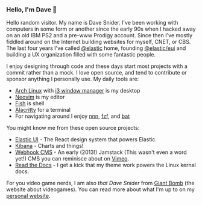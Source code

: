 ### Hello, I'm Dave 👋

Hello random visitor. My name is Dave Snider. I've been working with computers in some form or another since the early 90s when I hacked away on an old IBM PS2 and a pre-www Prodigy account. Since then I've mostly fiddled around on the Internet building websites for myself, CNET, or CBS. The last four years I've called [@elastic][0] home, founding [@elastic/eui][1] and building a UX organization filled with some fantastic people.

I enjoy designing through code and these days start most projects with a commit rather than a mock. I love open source, and tend to contribute or sponsor anything I personally use. My daily tools are:

- [Arch Linux][15] with [i3 window manager][14] is my desktop
- [Neovim][9] is my editor
- [Fish][10] is shell
- [Alacritty][11] for a terminal
- For navigating around I enjoy [nnn][2], [fzf][3], and [bat][4]

You might know me from these open source projects:

- [Elastic UI][1] - The React design system that powers Elastic.
- [Kibana][5] - Charts and things!
- [Webhook CMS][6] - An early (2013!) Jamstack (This wasn't even a word yet!) CMS you can reminisce about on [Vimeo][8].
- [Read the Docs][7] - I get a kick that my theme work powers the Linux kernal docs.

For you video game nerds, I am also _that Dave Snider_ from [Giant Bomb][12] (the website about videogames). You can read more about what I'm up to on my [personal website][13].

[0]: https://elastic.co
[1]: https://github.com/elastic/eui
[2]: https://github.com/jarun/nnn
[3]: https://github.com/junegunn/fzf
[4]: https://github.com/sharkdp/bat
[5]: https://github.com/elastic/kibana
[6]: https://github.com/webhook
[7]: https://github.com/readthedocs/sphinx_rtd_theme
[8]: https://vimeo.com/webhook
[9]: https://github.com/neovim/neovim
[10]: https://fishshell.com/
[11]: https://github.com/alacritty/alacritty
[12]: https://giantbomb.com
[13]: https://davesnider.com
[14]: https://i3wm.org/
[15]: https://archlinux.org/
